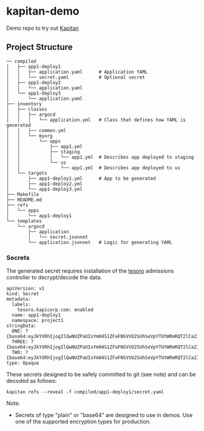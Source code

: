 # kapitan-demo
Demo repo to try out [Kapitan](https://kapitan.dev/)

## Project Structure

```
── compiled                       
│   ├── app1-deploy1
│   │   ├── application.yaml      # Application YAML
│   │   └── secret.yaml           # Optional secret
│   ├── app1-deploy2
│   │   └── application.yaml
│   └── app1-deploy3
│       └── application.yaml
├── inventory
│   ├── classes
│   │   ├── argocd
│   │   │   └── application.yml   # Class that defines how YAML is generated 
│   │   ├── common.yml
│   │   └── myorg
│   │       └── apps
│   │           ├── app1.yml
│   │           ├── staging
│   │           │   └── app1.yml  # Describes app deployed to staging
│   │           └── us
│   │               └── app1.yml  # Describes app deployed to us
│   └── targets
│       ├── app1-deploy1.yml      # App to be generated
│       ├── app1-deploy2.yml
│       └── app1-deploy3.yml
├── Makefile
├── README.md
├── refs
│   └── apps
│       └── app1-deploy1
└── templates
    └── argocd
        ├── application
        │   └── secret.jsonnet
        └── application.jsonnet   # Logic for generating YAML
```

### Secrets

The generated secret requires installation of the [tesoro](https://github.com/kapicorp/tesoro) admissions controller to decrypt/decode the data.

```
apiVersion: v1
kind: Secret
metadata:
  labels:
    tesoro.kapicorp.com: enabled
  name: app1-deploy1
  namespace: project1
stringData:
  ONE: ?{base64:eyJkYXRhIjogIlQwNUZPaUIxYm04S1ZFaFNSVVU2SUhSeVpYTUtWRmRQT2lCa2IzTUsiLCAiZW5jb2RpbmciOiAib3JpZ2luYWwiLCAidHlwZSI6ICJiYXNlNjQiLCAiZW1iZWRkZWRfc3VidmFyX3BhdGgiOiAiT05FIn0=:embedded}
  THREE: ?{base64:eyJkYXRhIjogIlQwNUZPaUIxYm04S1ZFaFNSVVU2SUhSeVpYTUtWRmRQT2lCa2IzTUsiLCAiZW5jb2RpbmciOiAib3JpZ2luYWwiLCAidHlwZSI6ICJiYXNlNjQiLCAiZW1iZWRkZWRfc3VidmFyX3BhdGgiOiAiVEhSRUUifQ==:embedded}
  TWO: ?{base64:eyJkYXRhIjogIlQwNUZPaUIxYm04S1ZFaFNSVVU2SUhSeVpYTUtWRmRQT2lCa2IzTUsiLCAiZW5jb2RpbmciOiAib3JpZ2luYWwiLCAidHlwZSI6ICJiYXNlNjQiLCAiZW1iZWRkZWRfc3VidmFyX3BhdGgiOiAiVFdPIn0=:embedded}
type: Opaque
```

These secrets designed to be safely committed to git (see note) and can be decoded as follows:

```
kapitan refs --reveal -f compiled/app1-deploy1/secret.yaml
```

Note:

* Secrets of type "plain" or "base64" are designed to use in demos. Use one of the supported encryption types for production. 
